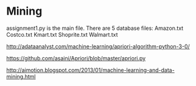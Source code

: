 # Mining

assignment1.py is the main file.
There are 5 database files:
    Amazon.txt
    Costco.txt
    Kmart.txt
    Shoprite.txt
    Walmart.txt

http://adataanalyst.com/machine-learning/apriori-algorithm-python-3-0/

https://github.com/asaini/Apriori/blob/master/apriori.py

http://aimotion.blogspot.com/2013/01/machine-learning-and-data-mining.html
